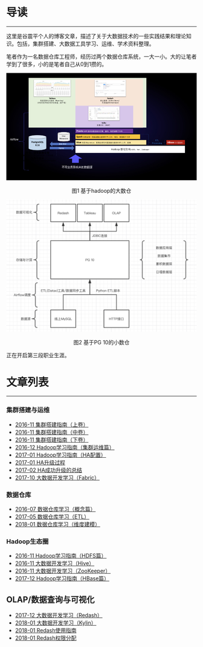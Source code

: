 # 导读
--------
这里是谷震平个人的博客文章，描述了关于大数据技术的一些实践结果和理论知识。包括，集群搭建、大数据工具学习、运维、学术资料整理。

笔者作为一名数据仓库工程师，经历过两个数据仓库系统，一大一小。大的让笔者学到了很多，小的是笔者自己从0到1攒的。

![大的](static/2017_DW_in_baixing.jpeg)

<p align="center">
图1 基于hadoop的大数仓
</p>

![小的](static/WechatIMG53.jpeg)

<p align="center">图2 基于PG 10的小数仓</p>

正在开启第三段职业生涯。
# 文章列表
--------

### 集群搭建与运维
 - [2016-11 集群搭建指南（上卷）](https://github.com/guzhenping/guzhenping-blog/blob/master/%E9%9B%86%E7%BE%A4%E6%90%AD%E5%BB%BA%E6%8C%87%E5%8D%97%EF%BC%88%E4%B8%8A%E5%8D%B7%EF%BC%89.md)
 - [2016-11 集群搭建指南（中卷）](https://github.com/guzhenping/guzhenping-blog/blob/master/%E9%9B%86%E7%BE%A4%E6%90%AD%E5%BB%BA%E6%8C%87%E5%8D%97%EF%BC%88%E4%B8%AD%E5%8D%B7%EF%BC%89.md)
 - [2016-11 集群搭建指南（下卷）](https://github.com/guzhenping/guzhenping-blog/blob/master/%E9%9B%86%E7%BE%A4%E6%90%AD%E5%BB%BA%E6%8C%87%E5%8D%97%EF%BC%88%E4%B8%8B%E5%8D%B7%EF%BC%89.md)
- [2016-12 Hadoop学习指南（集群运维篇）](https://github.com/guzhenping/guzhenping-blog/blob/master/Hadoop%E5%AD%A6%E4%B9%A0%E6%8C%87%E5%8D%97(%E9%9B%86%E7%BE%A4%E8%BF%90%E7%BB%B4%E7%AF%87).md)
- [2017-01 Hadoop学习指南（HA配置）](https://github.com/guzhenping/guzhenping-blog/blob/master/Hadoop%E5%AD%A6%E4%B9%A0%E6%8C%87%E5%8D%97%EF%BC%88HA%E9%85%8D%E7%BD%AE%EF%BC%89.md)
- [2017-01 HA升级过程](https://github.com/guzhenping/guzhenping-blog/blob/master/HA%E5%8D%87%E7%BA%A7%E8%BF%87%E7%A8%8B.md)
- [2017-02 HA成功升级的总结](https://github.com/guzhenping/guzhenping-blog/blob/master/HA%E6%88%90%E5%8A%9F%E5%8D%87%E7%BA%A7%E7%9A%84%E6%80%BB%E7%BB%93.md)
- [2017-10 大数据开发学习（Fabric）](https://github.com/guzhenping/guzhenping-blog/blob/master/%E5%A4%A7%E6%95%B0%E6%8D%AE%E5%BC%80%E5%8F%91%E5%AD%A6%E4%B9%A0%EF%BC%88Fabric%EF%BC%89.md)

### 数据仓库
- [2016-07 数据仓库学习（概念篇）](https://github.com/guzhenping/guzhenping-blog/blob/master/%E6%95%B0%E6%8D%AE%E4%BB%93%E5%BA%93%E5%AD%A6%E4%B9%A0(%E6%A6%82%E5%BF%B5%E7%AF%87)%20.md)
- [2017-05 数据仓库学习（ETL）](https://github.com/guzhenping/guzhenping-blog/blob/master/%E6%95%B0%E6%8D%AE%E4%BB%93%E5%BA%93%E5%AD%A6%E4%B9%A0%EF%BC%88ETL%EF%BC%89.md)
- [2018-01 数据仓库学习（维度建模）](https://github.com/guzhenping/guzhenping-blog/blob/master/%E6%95%B0%E6%8D%AE%E4%BB%93%E5%BA%93%E5%AD%A6%E4%B9%A0%EF%BC%88%E7%BB%B4%E5%BA%A6%E5%BB%BA%E6%A8%A1%EF%BC%89.md)

### Hadoop生态圈

- [2016-11 Hadoop学习指南（HDFS篇）](https://github.com/guzhenping/guzhenping-blog/blob/master/Hadoop%E5%AD%A6%E4%B9%A0%E6%8C%87%E5%8D%97(HDFS%E7%AF%87)%20.md)
- [2016-11 大数据开发学习（Hive）](https://github.com/guzhenping/guzhenping-blog/blob/master/%E5%A4%A7%E6%95%B0%E6%8D%AE%E5%BC%80%E5%8F%91%E5%AD%A6%E4%B9%A0%EF%BC%88Hive%EF%BC%89.md)
- [2016-11 大数据开发学习（ZooKeeper）](https://github.com/guzhenping/guzhenping-blog/blob/master/%E5%A4%A7%E6%95%B0%E6%8D%AE%E5%BC%80%E5%8F%91%E5%AD%A6%E4%B9%A0%EF%BC%88Zookeeper%EF%BC%89.md)
- [2017-12 Hadoop学习指南（HBase篇）](https://github.com/guzhenping/guzhenping-blog/blob/master/%E5%A4%A7%E6%95%B0%E6%8D%AE%E5%BC%80%E5%8F%91%E5%AD%A6%E4%B9%A0%EF%BC%88HBase%EF%BC%89.md)

## OLAP/数据查询与可视化
- [2017-12 大数据开发学习（Redash）](https://github.com/guzhenping/guzhenping-blog/blob/master/%E5%A4%A7%E6%95%B0%E6%8D%AE%E5%BC%80%E5%8F%91%E5%AD%A6%E4%B9%A0%EF%BC%88Redash%EF%BC%89.md)
- [2018-01 大数据开发学习（Kylin）](https://github.com/guzhenping/guzhenping-blog/blob/master/%E5%A4%A7%E6%95%B0%E6%8D%AE%E5%BC%80%E5%8F%91%E5%AD%A6%E4%B9%A0%EF%BC%88Kylin%EF%BC%89.md)
- [2018-01 Redash使用指南](https://github.com/guzhenping/guzhenping-blog/blob/master/Redash%E4%B8%AD%E6%96%87%E4%BD%BF%E7%94%A8%E6%96%87%E6%A1%A3.md)
- [2018-01 Redash权限分配](https://github.com/guzhenping/guzhenping-blog/blob/master/Redash%20%E6%9D%83%E9%99%90%E5%88%86%E9%85%8D.md)
